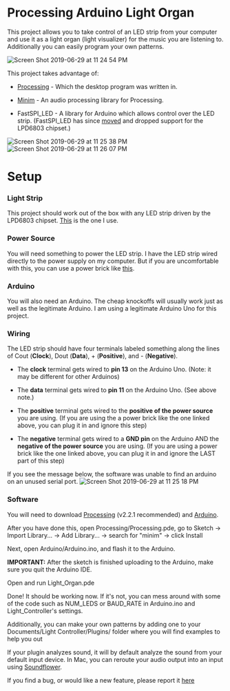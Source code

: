 # Processing Arduino Light Organ
This project allows you to take control of an LED strip from your computer and use it as a light organ (light visualizer) for the music you are listening to. Additionally you can easily program your own patterns.

![Screen Shot 2019-06-29 at 11 24 54 PM](https://user-images.githubusercontent.com/1683528/60393149-87421300-9ac5-11e9-9c3b-8f425087cdde.png)

This project takes advantage of:

 - [Processing](https://processing.org/) - Which the desktop program was written in.

 - [Minim](http://code.compartmental.net/tools/minim/) - An audio processing library for Processing.

 - FastSPI\_LED - A library for Arduino which allows control over the LED strip. (FastSPI\_LED has since [moved](https://github.com/FastLED/FastLED) and dropped support for the LPD6803 chipset.)




![Screen Shot 2019-06-29 at 11 25 38 PM](https://user-images.githubusercontent.com/1683528/60393151-87421300-9ac5-11e9-949d-917eb8651689.png)
![Screen Shot 2019-06-29 at 11 26 07 PM](https://user-images.githubusercontent.com/1683528/60393152-87421300-9ac5-11e9-93cb-0d270bde8694.png)


# Setup
### Light Strip
This project should work out of the box with any LED strip driven by the LPD6803 chipset. [This](http://amzn.com/B00DPVLTP6) is the one I use. 

### Power Source
You will need something to power the LED strip. I have the LED strip wired directly to the power supply on my computer. But if you are uncomfortable with this, you can use a power brick like [this](http://amzn.com/B003TUMDWG).

### Arduino
You will also need an Arduino. The cheap knockoffs will usually work just as well as the legitimate Arduino. I am using a legitimate Arduino Uno for this project.

### Wiring
The LED strip should have four terminals labeled something along the lines of Cout (**Clock**), Dout (**Data**), + (**Positive**), and - (**Negative**).

 - The **clock** terminal gets wired to **pin 13** on the Arduino Uno. (Note: it may be different for other Arduinos)

 - The **data** terminal gets wired to **pin 11** on the Arduino Uno. (See above note.)

 - The **positive** terminal gets wired to the **positive of the power source** you are using. (If you are using the a power brick like the one linked above, you can plug it in and ignore this step)

 - The **negative** terminal gets wired to a **GND pin** on the Arduino 
AND the **negative of the power source** you are using. (If you are using a power brick like the one linked above, you can plug it in and ignore the LAST part of this step)

If you see the message below, the software was unable to find an arduino on an unused serial port.
![Screen Shot 2019-06-29 at 11 25 18 PM](https://user-images.githubusercontent.com/1683528/60393150-87421300-9ac5-11e9-9762-d2bd6424c794.png)

### Software
You will need to download [Processing](https://processing.org/download/) (v2.2.1 recommended) and [Arduino](https://www.arduino.cc/en/Main/Software). 

After you have done this, open Processing/Processing.pde, go to Sketch -> Import Library... -> Add Library... -> search for "minim" -> click Install

Next, open Arduino/Arduino.ino, and flash it to the Arduino.

**IMPORTANT:** After the sketch is finished uploading to the Arduino, make sure you quit the Arduino IDE.

Open and run Light_Organ.pde

Done! It should be working now. If it's not, you can mess around with some of the code such as NUM\_LEDS or BAUD_RATE in Arduino.ino and Light_Controller's settings.

Additionally, you can make your own patterns by adding one to your Documents/Light Controller/Plugins/ folder where you will find examples to help you out

If your plugin analyzes sound, it will by default analyze the sound from your default input device. In Mac, you can reroute your audio output into an input using [Soundflower](https://rogueamoeba.com/freebies/soundflower/).

If you find a bug, or would like a new feature, please report it [here](https://github.com/uPaymeiFixit/Processing-Arduino-Light-Controller/issues/new?title=Unexpected%20Error&body=%23%23%23%23+What+error+message+did+you+get%3F%0D%0D%0A%0D%0A%23%23%23%23+Can+you+reproduce+this+error%3F+If+so%2C+how%3F%0D%0A%0D%0A%0D%0A%23%23%23%23+Any+other+information%3F)
